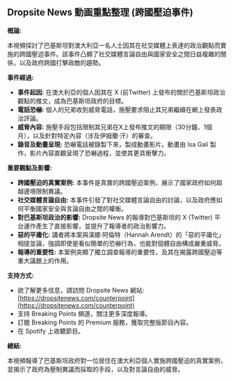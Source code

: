## Dropsite News 動画重點整理 (跨國壓迫事件)

**概論:**

本視頻探討了巴基斯坦對澳大利亞一名人士因其在社交媒體上表達的政治觀點而實施的跨國壓迫事件。該事件凸顯了社交媒體言論自由與國家安全之間日益複雜的關係，以及政府跨國打擊政敵的趨勢。

**事件經過:**

*   **事件起因:** 在澳大利亞的個人因其在 X (前Twitter) 上發布的關於巴基斯坦政治觀點的推文，成為巴基斯坦政府的目標。
*   **電話恐嚇:** 個人的兄弟收到威脅電話，施壓要求阻止其兄弟繼續在網上發表政治評論。
*   **威脅內容:** 施壓手段包括限制其兄弟在X上發布推文的期限（30分鐘、1個月），以及針對特定內容（涉及伊姆蘭·汗）的審查。
*   **錄音及動畫呈現:** 恐嚇電話被錄製下來，製成動畫影片。動畫由 Isa Gali 製作，影片內容直觀呈現了恐嚇過程，並使其更具衝擊力。

**重要觀點及影響:**

*   **跨國壓迫的真實案例:** 本事件是真實的跨國壓迫案例，展示了國家政府如何超越邊境限制異議。
*   **社交媒體言論自由:** 本事件引發了對社交媒體言論自由的討論，以及政府應如何平衡國家安全與言論自由之間的權衡。
*   **對巴基斯坦政治的影響:** Dropsite News 的報導對巴基斯坦的 X (Twitter) 平台運作產生了直接影響，並提升了報導者的政治影響力。
*   **惡的平庸化:** 講者將本案與漢娜·阿倫特（Hannah Arendt）的「惡的平庸化」相提並論，強調即使是看似簡單的恐嚇行為，也能對個體自由構成嚴重威脅。
*   **報導的重要性:** 本案例突顯了獨立調查報導的重要性，及其在揭露跨國壓迫等重大議題上的作用。

**支持方式:**

*   欲了解更多信息，請訪問 Dropsite News 網站: [https://dropsitenews.com/counterpoint](https://dropsitenews.com/counterpoint)
*   支持 Breaking Points 頻道，關注更多深度報導。
*   訂閱 Breaking Points 的 Premium 服務，獲取完整版節目內容。
*   在 Spotify 上收聽節目。

**總結:**

本視頻報導了巴基斯坦政府對一位居住在澳大利亞個人實施跨國壓迫的真實案例，並揭示了政府為壓制異議而採取的手段，以及對言論自由的威脅。